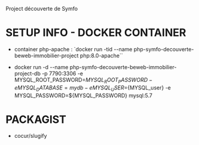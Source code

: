 
Project découverte de Symfo

# SETUP INFO - DOCKER CONTAINER

- container php-apache : `docker run -tid --name php-symfo-decouverte-beweb-immobilier-project php:8.0-apache``

- docker run -d --name php-symfo-decouverte-beweb-immobilier-project-db -p 7790:3306 -e MYSQL_ROOT_PASSWORD=${MYSQL_ROOT_PASSWORD} -e MYSQL_DATABASE=mydb -e MYSQL_USER=${MYSQL_user} -e MYSQL_PASSWORD=${MYSQL_PASSWORD} mysql:5.7


# PACKAGIST

- cocur/slugify